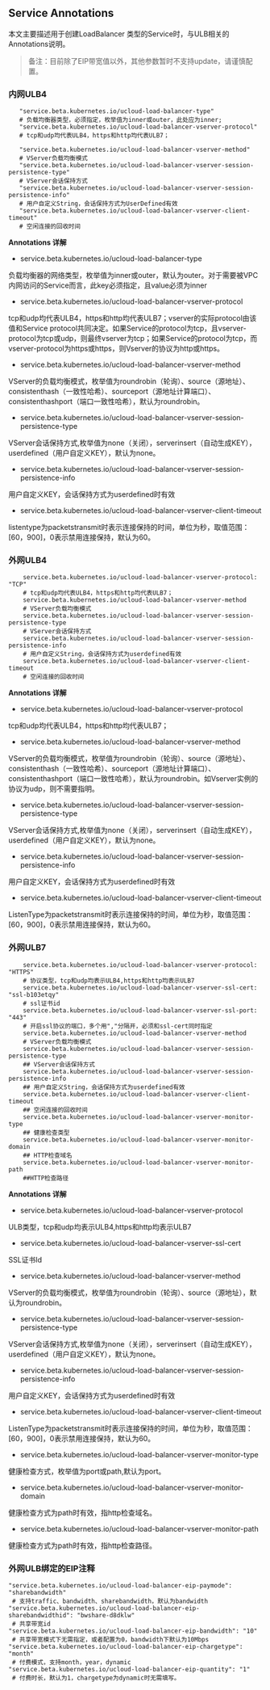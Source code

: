 
## Service Annotations

本文主要描述用于创建LoadBalancer 类型的Service时，与ULB相关的Annotations说明。

> 备注：目前除了EIP带宽值以外，其他参数暂时不支持update，请谨慎配置。


### 内网ULB4

```
   "service.beta.kubernetes.io/ucloud-load-balancer-type" 
   # 负载均衡器类型，必须指定，枚举值为inner或outer，此处应为inner;
   "service.beta.kubernetes.io/ucloud-load-balancer-vserver-protocol"  
   # tcp和udp均代表ULB4，https和http均代表ULB7；
    
   "service.beta.kubernetes.io/ucloud-load-balancer-vserver-method"   
   # VServer负载均衡模式
   "service.beta.kubernetes.io/ucloud-load-balancer-vserver-session-persistence-type"  
   # VServer会话保持方式
   "service.beta.kubernetes.io/ucloud-load-balancer-vserver-session-persistence-info" 
   # 用户自定义String，会话保持方式为UserDefined有效
   "service.beta.kubernetes.io/ucloud-load-balancer-vserver-client-timeout"  
   # 空闲连接的回收时间
```

**Annotations 详解**


* service.beta.kubernetes.io/ucloud-load-balancer-type 


负载均衡器的网络类型，枚举值为inner或outer，默认为outer。对于需要被VPC内网访问的Service而言，此key必须指定，且value必须为inner


* service.beta.kubernetes.io/ucloud-load-balancer-vserver-protocol 

tcp和udp均代表ULB4，https和http均代表ULB7；vserver的实际protocol由该值和Service protocol共同决定。如果Service的protocol为tcp，且vserver-protocol为tcp或udp，则最终vserver为tcp；如果Service的protocol为tcp，而vserver-protocol为https或https，则Vserver的协议为http或https。

* service.beta.kubernetes.io/ucloud-load-balancer-vserver-method 

VServer的负载均衡模式，枚举值为roundrobin（轮询）、source（源地址）、consistenthash（一致性哈希）、sourceport（源地址计算端口）、consistenthashport（端口一致性哈希），默认为roundrobin。

* service.beta.kubernetes.io/ucloud-load-balancer-vserver-session-persistence-type

VServer会话保持方式,枚举值为none（关闭），serverinsert（自动生成KEY），userdefined（用户自定义KEY），默认为none。

* service.beta.kubernetes.io/ucloud-load-balancer-vserver-session-persistence-info

用户自定义KEY，会话保持方式为userdefined时有效

* service.beta.kubernetes.io/ucloud-load-balancer-vserver-client-timeout 

listentype为packetstransmit时表示连接保持的时间，单位为秒，取值范围：[60，900]，0表示禁用连接保持，默认为60。




### 外网ULB4
```
    service.beta.kubernetes.io/ucloud-load-balancer-vserver-protocol: "TCP"  
    # tcp和udp均代表ULB4，https和http均代表ULB7；
    service.beta.kubernetes.io/ucloud-load-balancer-vserver-method   
    # VServer负载均衡模式
    service.beta.kubernetes.io/ucloud-load-balancer-vserver-session-persistence-type 
    # VServer会话保持方式
    service.beta.kubernetes.io/ucloud-load-balancer-vserver-session-persistence-info
    # 用户自定义String，会话保持方式为userdefined有效
    service.beta.kubernetes.io/ucloud-load-balancer-vserver-client-timeout  
    # 空闲连接的回收时间

```
**Annotations 详解**

* service.beta.kubernetes.io/ucloud-load-balancer-vserver-protocol 

tcp和udp均代表ULB4，https和http均代表ULB7；

* service.beta.kubernetes.io/ucloud-load-balancer-vserver-method 

VServer的负载均衡模式，枚举值为roundrobin（轮询）、source（源地址）、consistenthash（一致性哈希）、sourceport（源地址计算端口）、consistenthashport（端口一致性哈希），默认为roundrobin。如Vserver实例的协议为udp，则不需要指明。

* service.beta.kubernetes.io/ucloud-load-balancer-vserver-session-persistence-type

VServer会话保持方式,枚举值为none（关闭），serverinsert（自动生成KEY），userdefined（用户自定义KEY），默认为none。

* service.beta.kubernetes.io/ucloud-load-balancer-vserver-session-persistence-info

用户自定义KEY，会话保持方式为userdefined时有效

* service.beta.kubernetes.io/ucloud-load-balancer-vserver-client-timeout 

ListenType为packetstransmit时表示连接保持的时间，单位为秒，取值范围：[60，900]，0表示禁用连接保持，默认为60。

### 外网ULB7

```
    service.beta.kubernetes.io/ucloud-load-balancer-vserver-protocol: "HTTPS" 
    # 协议类型，tcp和udp均表示ULB4,https和http均表示ULB7
    service.beta.kubernetes.io/ucloud-load-balancer-vserver-ssl-cert: "ssl-b103etqy"
    # ssl证书id
    service.beta.kubernetes.io/ucloud-load-balancer-vserver-ssl-port: "443"
    # 开启ssl协议的端口，多个用","分隔开，必须和ssl-cert同时指定
    service.beta.kubernetes.io/ucloud-load-balancer-vserver-method    
    # VServer负载均衡模式
    service.beta.kubernetes.io/ucloud-load-balancer-vserver-session-persistence-type  
    ## VServer会话保持方式
    service.beta.kubernetes.io/ucloud-load-balancer-vserver-session-persistence-info 
    ## 用户自定义String，会话保持方式为userdefined有效
    service.beta.kubernetes.io/ucloud-load-balancer-vserver-client-timeout   
    ## 空闲连接的回收时间
    service.beta.kubernetes.io/ucloud-load-balancer-vserver-monitor-type 
    ## 健康检查类型
    service.beta.kubernetes.io/ucloud-load-balancer-vserver-monitor-domain 
    ## HTTP检查域名
    service.beta.kubernetes.io/ucloud-load-balancer-vserver-monitor-path 
    ##HTTP检查路径
```

**Annotations 详解**

* service.beta.kubernetes.io/ucloud-load-balancer-vserver-protocol 

ULB类型，tcp和udp均表示ULB4,https和http均表示ULB7

* service.beta.kubernetes.io/ucloud-load-balancer-vserver-ssl-cert

SSL证书Id

* service.beta.kubernetes.io/ucloud-load-balancer-vserver-method 

VServer的负载均衡模式，枚举值为roundrobin（轮询）、source（源地址），默认为roundrobin。

* service.beta.kubernetes.io/ucloud-load-balancer-vserver-session-persistence-type

VServer会话保持方式,枚举值为none（关闭），serverinsert（自动生成KEY），userdefined（用户自定义KEY），默认为none。

* service.beta.kubernetes.io/ucloud-load-balancer-vserver-session-persistence-info

用户自定义KEY，会话保持方式为userdefined时有效

* service.beta.kubernetes.io/ucloud-load-balancer-vserver-client-timeout 

ListenType为packetstransmit时表示连接保持的时间，单位为秒，取值范围：[60，900]，0表示禁用连接保持，默认为60。

* service.beta.kubernetes.io/ucloud-load-balancer-vserver-monitor-type 

健康检查方式，枚举值为port或path,默认为port。

* service.beta.kubernetes.io/ucloud-load-balancer-vserver-monitor-domain 

健康检查方式为path时有效，指http检查域名。

* service.beta.kubernetes.io/ucloud-load-balancer-vserver-monitor-path 

健康检查方式为path时有效，指http检查路径。

### 外网ULB绑定的EIP注释

```
"service.beta.kubernetes.io/ucloud-load-balancer-eip-paymode": "sharebandwidth" 
 # 支持traffic、bandwidth、sharebandwidth，默认为bandwidth
"service.beta.kubernetes.io/ucloud-load-balancer-eip-sharebandwidthid": "bwshare-d8dklw" 
 # 共享带宽id
"service.beta.kubernetes.io/ucloud-load-balancer-eip-bandwidth": "10" 
 # 共享带宽模式下无需指定，或者配置为0，bandwidth下默认为10Mbps
"service.beta.kubernetes.io/ucloud-load-balancer-eip-chargetype": "month"
 # 付费模式，支持month，year，dynamic
"service.beta.kubernetes.io/ucloud-load-balancer-eip-quantity": "1" 
 # 付费时长，默认为1，chargetype为dynamic时无需填写。
```

